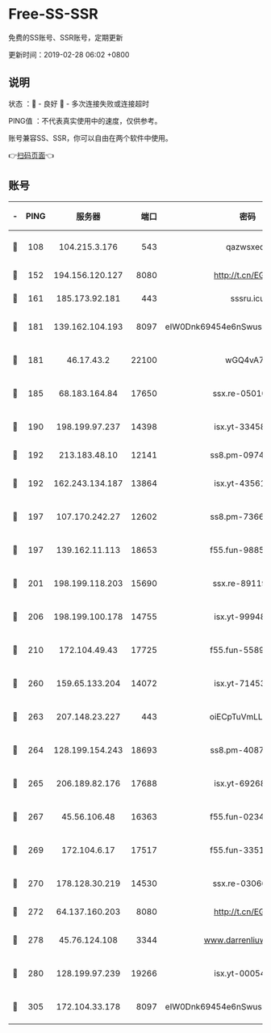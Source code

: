 # Free-SS-SSR

免费的SS账号、SSR账号，定期更新

更新时间：2019-02-28 06:02 +0800

## 说明

状态     ：🙂 - 良好 🙁 - 多次连接失败或连接超时

PING值   ：不代表真实使用中的速度，仅供参考。

账号兼容SS、SSR，你可以自由在两个软件中使用。

👉[扫码页面](https://liesauer.github.io/free-ss-ssr.github.io/)👈

## 账号

|-|PING|服务器|端口|密码|加密方式|区域|
|:----:|:----:|:-----:|-----:|:----:|:----:|:----:|
|🙂|108|104.215.3.176|543|qazwsxedc|aes-256-gcm|JP|
|🙂|152|194.156.120.127|8080|http://t.cn/EGJIyrl|rc4-md5|RU|
|🙂|161|185.173.92.181|443|sssru.icu|rc4-md5|RU|
|🙂|181|139.162.104.193|8097|eIW0Dnk69454e6nSwuspv9DmS201tQ0D|aes-256-cfb|JP|
|🙂|181|46.17.43.2|22100|wGQ4vA7D|aes-256-gcm|RU|
|🙂|185|68.183.164.84|17650|ssx.re-05010862|aes-256-cfb|US|
|🙂|190|198.199.97.237|14398|isx.yt-33458385|aes-256-cfb|US|
|🙂|192|213.183.48.10|12141|ss8.pm-09745210|rc4-md5|RU|
|🙂|192|162.243.134.187|13864|isx.yt-43561347|aes-256-cfb|US|
|🙂|197|107.170.242.27|12602|ss8.pm-73663499|aes-256-cfb|US|
|🙂|197|139.162.11.113|18653|f55.fun-98859473|aes-256-cfb|SG|
|🙂|201|198.199.118.203|15690|ssx.re-89119109|aes-256-cfb|US|
|🙂|206|198.199.100.178|14755|isx.yt-99948210|aes-256-cfb|US|
|🙂|210|172.104.49.43|17725|f55.fun-55891954|aes-256-cfb|SG|
|🙂|260|159.65.133.204|14072|isx.yt-71453790|aes-256-cfb|SG|
|🙂|263|207.148.23.227|443|oiECpTuVmLLxk4Ts|aes-256-cfb|US|
|🙂|264|128.199.154.243|18693|ss8.pm-40874243|aes-256-cfb|SG|
|🙂|265|206.189.82.176|17688|isx.yt-69268692|aes-256-cfb|SG|
|🙂|267|45.56.106.48|16363|f55.fun-02343512|aes-256-cfb|US|
|🙂|269|172.104.6.17|17517|f55.fun-33516465|aes-256-cfb|US|
|🙂|270|178.128.30.219|14530|ssx.re-03066448|aes-256-cfb|SG|
|🙂|272|64.137.160.203|8080|http://t.cn/EGJIyrl|rc4-md5|CA|
|🙂|278|45.76.124.108|3344|www.darrenliuwei.com|aes-256-cfb|AU|
|🙂|280|128.199.97.239|19266|isx.yt-00054344|aes-256-cfb|SG|
|🙂|305|172.104.33.178|8097|eIW0Dnk69454e6nSwuspv9DmS201tQ0D|aes-256-cfb|SG|

